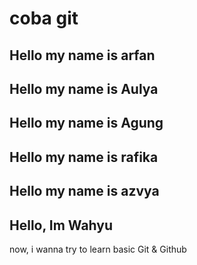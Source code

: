 # coba git

## Hello my name is arfan
## Hello my name is Aulya

## Hello my name is Agung

## Hello my name is rafika

## Hello my name is azvya

## Hello, Im Wahyu
now, i wanna try to learn basic Git & Github